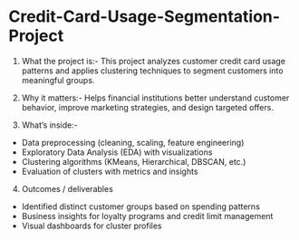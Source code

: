 # Credit-Card-Usage-Segmentation-Project
1. What the project is:- 
This project analyzes customer credit card usage patterns and applies clustering techniques to segment customers into meaningful groups.

2. Why it matters:- 
Helps financial institutions better understand customer behavior, improve marketing strategies, and design targeted offers.

3. What’s inside:-
* Data preprocessing (cleaning, scaling, feature engineering)
* Exploratory Data Analysis (EDA) with visualizations
* Clustering algorithms (KMeans, Hierarchical, DBSCAN, etc.)
* Evaluation of clusters with metrics and insights

4. Outcomes / deliverables
* Identified distinct customer groups based on spending patterns
* Business insights for loyalty programs and credit limit management
* Visual dashboards for cluster profiles
